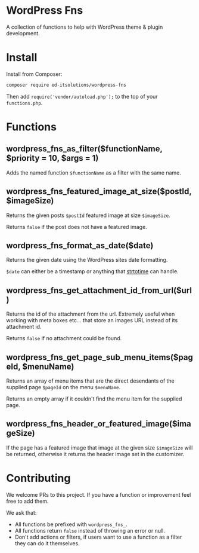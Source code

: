 # WordPress Fns

A collection of functions to help with WordPress theme & plugin development.

# Install

Install from Composer:

```bash
composer require ed-itsolutions/wordpress-fns
```

Then add `require('vendor/autoload.php');` to the top of your `functions.php`.

# Functions

## wordpress_fns_as_filter($functionName, $priority = 10, $args = 1)

Adds the named function `$functionName` as a filter with the same name.

## wordpress_fns_featured_image_at_size($postId, $imageSize)

Returns the given posts `$postId` featured image at size `$imageSize`.

Returns `false` if the post does not have a featured image.

## wordpress_fns_format_as_date($date)

Returns the given date using the WordPress sites date formatting.

`$date` can either be a timestamp or anything that [strtotime](https://www.php.net/manual/en/function.strtotime.php) can handle.

## wordpress_fns_get_attachment_id_from_url($url)

Returns the id of the attachment from the url. Extremely useful when working with meta boxes etc... that store an images URL instead of its attachment id.

Returns `false` if no attachment could be found.

## wordpress_fns_get_page_sub_menu_items($pageId, $menuName)

Returns an array of menu items that are the direct desendants of the supplied page `$pageId` on the menu `$menuName`.

Returns an empty array if it couldn't find the menu item for the supplied page.

## wordpress_fns_header_or_featured_image($imageSize)

If the page has a featured image that image at the given size `$imageSize` will be returned, otherwise it returns the header image set in the customizer.

# Contributing

We welcome PRs to this project. If you have a function or improvement feel free to add them.

We ask that:

 - All functions be prefixed with `wordpress_fns_`.
 - All functions return `false` instead of throwing an error or null.
 - Don't add actions or filters, if users want to use a function as a filter they can do it themselves.